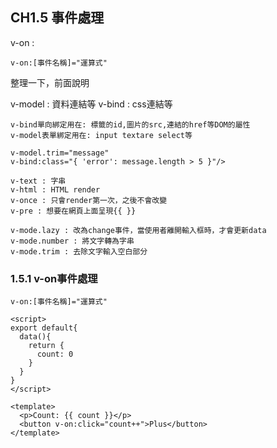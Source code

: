 ## CH1.5 事件處理

v-on : 
```
v-on:[事件名稱]="運算式"
```

整理一下，前面說明

v-model : 資料連結等
v-bind  : css連結等

```
v-bind單向綁定用在: 標籤的id,圖片的src,連結的href等DOM的屬性
v-model表單綁定用在: input textare select等

v-model.trim="message"
v-bind:class="{ 'error': message.length > 5 }"/>

v-text : 字串
v-html : HTML render
v-once : 只會render第一次，之後不會改變
v-pre : 想要在網頁上面呈現{{ }}

v-mode.lazy : 改為change事件，當使用者離開輸入框時，才會更新data
v-mode.number : 將文字轉為字串
v-mode.trim : 去除文字輸入空白部分
```

### 1.5.1 v-on事件處理

```
v-on:[事件名稱]="運算式"
```

```
<script>
export default{
  data(){
    return {
      count: 0
    }
  }
}
</script>

<template>
  <p>Count: {{ count }}</p>
  <button v-on:click="count++">Plus</button>
</template>
```